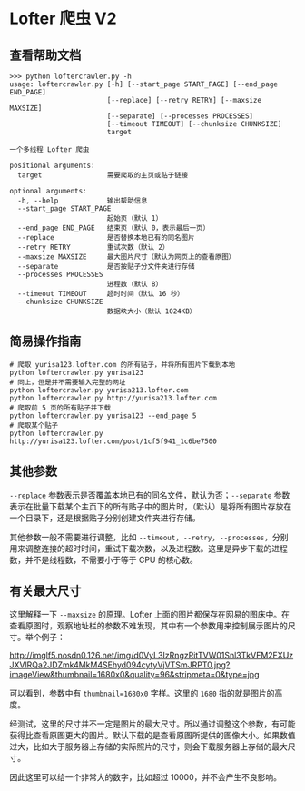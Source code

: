 # Lofter 爬虫 V2

## 查看帮助文档

```shell
>>> python loftercrawler.py -h
usage: loftercrawler.py [-h] [--start_page START_PAGE] [--end_page END_PAGE]
                        [--replace] [--retry RETRY] [--maxsize MAXSIZE]
                        [--separate] [--processes PROCESSES]
                        [--timeout TIMEOUT] [--chunksize CHUNKSIZE]
                        target

一个多线程 Lofter 爬虫

positional arguments:
  target                需要爬取的主页或贴子链接

optional arguments:
  -h, --help            输出帮助信息
  --start_page START_PAGE
                        起始页（默认 1）
  --end_page END_PAGE   结束页（默认 0，表示最后一页）
  --replace             是否替换本地已有的同名图片
  --retry RETRY         重试次数（默认 2）
  --maxsize MAXSIZE     最大图片尺寸（默认为网页上的查看原图）
  --separate            是否按贴子分文件夹进行存储
  --processes PROCESSES
                        进程数（默认 8）
  --timeout TIMEOUT     超时时间（默认 16 秒）
  --chunksize CHUNKSIZE
                        数据块大小（默认 1024KB）
```

## 简易操作指南

```shell
# 爬取 yurisa123.lofter.com 的所有贴子，并将所有图片下载到本地
python loftercrawler.py yurisa123
# 同上，但是并不需要输入完整的网址
python loftercrawler.py yurisa213.lofter.com
python loftercrawler.py http://yurisa213.lofter.com
# 爬取前 5 页的所有贴子并下载
python loftercrawler.py yurisa123 --end_page 5
# 爬取某个贴子
python loftercrawler.py http://yurisa123.lofter.com/post/1cf5f941_1c6be7500
```

## 其他参数

`--replace` 参数表示是否覆盖本地已有的同名文件，默认为否；`--separate` 参数表示在批量下载某个主页下的所有贴子中的图片时，（默认）是将所有图片存放在一个目录下，还是根据贴子分别创建文件夹进行存储。

其他参数一般不需要进行调整，比如 `--timeout`，`--retry`，`--processes`，分别用来调整连接的超时时间，重试下载次数，以及进程数。这里是异步下载的进程数，并不是线程数，不需要小于等于 CPU 的核心数。

## 有关最大尺寸

这里解释一下 `--maxsize` 的原理。Lofter 上面的图片都保存在网易的图床中。在查看原图时，观察地址栏的参数不难发现，其中有一个参数用来控制展示图片的尺寸。举个例子：

http://imglf5.nosdn0.126.net/img/d0VyL3IzRngzRitTVW01Snl3TkVFM2FXUzJXVlRQa2JDZmk4MkM4SEhyd094cytyVjVTSmJRPT0.jpg?imageView&thumbnail=1680x0&quality=96&stripmeta=0&type=jpg

可以看到，参数中有 `thumbnail=1680x0` 字样。这里的 `1680` 指的就是图片的高度。

经测试，这里的尺寸并不一定是图片的最大尺寸。所以通过调整这个参数，有可能获得比查看原图更大的图片。默认下载的是查看原图所提供的图像大小。如果数值过大，比如大于服务器上存储的实际照片的尺寸，则会下载服务器上存储的最大尺寸。

因此这里可以给一个非常大的数字，比如超过 10000，并不会产生不良影响。

